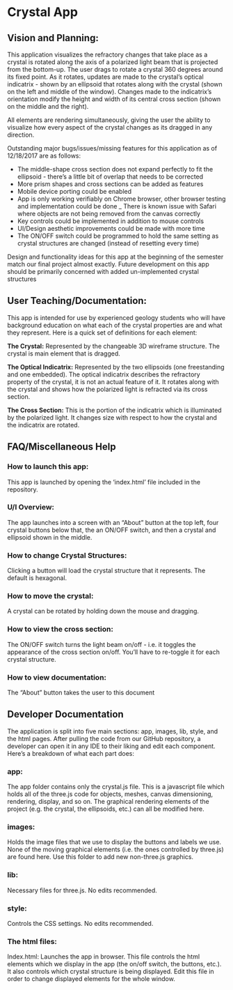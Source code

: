 # Crystal App 

## Vision and Planning:

This application visualizes the refractory changes that take place as a crystal is rotated along the axis of a polarized light beam that is projected from the bottom-up. The user drags to rotate a crystal 360 degrees around its fixed point. As it rotates, updates are made to the crystal’s optical indicatrix - shown by an ellipsoid that rotates along with the crystal (shown on the left and middle of the window). Changes made to the indicatrix’s orientation modify the height and width of its central cross section (shown on the middle and the right).



All elements are rendering simultaneously, giving the user the ability to visualize how every aspect of the crystal changes as its dragged in any direction.




Outstanding major bugs/issues/missing features for this application as of 12/18/2017 are as follows:

 

* The middle-shape cross section does not expand perfectly to fit the ellipsoid - there’s a little bit of overlap that needs to be corrected
* More prism shapes and cross sections can be added as features
* Mobile device porting could be enabled
* App is only working verifiably on Chrome browser, other browser testing and implementation could be done
_ There is known issue with Safari where objects are not being removed from the canvas correctly
* Key controls could be implemented in addition to mouse controls
* UI/Design aesthetic improvements could be made with more time
* The ON/OFF switch could be programmed to hold the same setting as crystal structures are changed (instead of resetting every time)



Design and functionality ideas for this app at the beginning of the semester match our final project almost exactly. Future development on this app should be primarily concerned with added un-implemented crystal structures




## User Teaching/Documentation:

This app is intended for use by experienced geology students who will have background education on what each of the crystal properties are and what they represent. Here is a quick set of definitions for each element:

 

**The Crystal:** Represented by the changeable 3D wireframe structure. The crystal is main element that is dragged.

 

**The Optical Indicatrix:** Represented by the two ellipsoids (one freestanding and one embedded). The optical indicatrix describes the refractory property of the crystal, it is not an actual feature of it. It rotates along with the crystal and shows how the polarized light is refracted via its cross section.

 

**The Cross Section:** This is the portion of the indicatrix which is illuminated by the polarized light. It changes size with respect to how the crystal and the indicatrix are rotated.

 

## FAQ/Miscellaneous Help

### How to launch this app:

This app is launched by opening the ‘index.html’ file included in the repository.

 

### U/I Overview:

The app launches into a screen with an “About” button at the top left, four crystal buttons below that, the an ON/OFF switch, and then a crystal and ellipsoid shown in the middle. 

 

### How to change Crystal Structures:

Clicking a button will load the crystal structure that it represents. The default is hexagonal.

 

### How to move the crystal:

A crystal can be rotated by holding down the mouse and dragging.

 

### How to view the cross section:

The ON/OFF switch turns the light beam on/off - i.e. it toggles the appearance of the cross section on/off. You’ll have to re-toggle it for each crystal structure.

 

### How to view documentation:

The “About” button takes the user to this document




## Developer Documentation

The application is split into five main sections: app, images, lib, style, and the html pages. After pulling the code from our GitHub repository, a developer can open it in any IDE to their liking and edit each component. Here’s a breakdown of what each part does:

 

### app: 

The app folder contains only the crystal.js file. This is a javascript file which holds all of the three.js code for objects, meshes, canvas dimensioning, rendering, display, and so on. The graphical rendering elements of the project (e.g. the crystal, the ellipsoids, etc.) can all be modified here.

 

### images: 

Holds the image files that we use to display the buttons and labels we use. None of the moving graphical elements (i.e. the ones controlled by three.js) are found here. Use this folder to add new non-three.js graphics.

 

### lib: 

Necessary files for three.js. No edits recommended.

 

### style:

Controls the CSS settings. No edits recommended.

 

### The html files:

Index.html: Launches the app in browser. This file controls the html elements which we display in the app (the on/off switch, the buttons, etc.). It also controls which crystal structure is being displayed. Edit this file in order to change displayed elements for the whole window.
